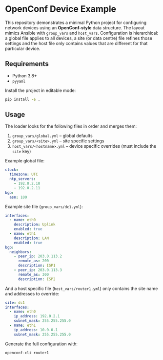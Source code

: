 # OpenConf Device Example

This repository demonstrates a minimal Python project for configuring
network devices using an **OpenConf-style** data structure.  The layout
mimics Ansible with `group_vars` and `host_vars`.  Configuration is
hierarchical: a global file applies to all devices, a site (or data centre)
file refines those settings and the host file only contains values that
are different for that particular device.

## Requirements

* Python 3.8+
* `pyyaml`

Install the project in editable mode:

```bash
pip install -e .
```

## Usage

The loader looks for the following files in order and merges them:

1. `group_vars/global.yml` – global defaults
2. `group_vars/<site>.yml` – site specific settings
3. `host_vars/<hostname>.yml` – device specific overrides (must include the `site` key)

Example global file:

```yaml
clock:
  timezone: UTC
  ntp_servers:
    - 192.0.2.10
    - 192.0.2.11
bgp:
  asn: 100
```

Example site file (`group_vars/dc1.yml`):

```yaml
interfaces:
  - name: eth0
    description: Uplink
    enabled: true
  - name: eth1
    description: LAN
    enabled: true
bgp:
  neighbors:
    - peer_ip: 203.0.113.2
      remote_as: 200
      description: ISP1
    - peer_ip: 203.0.113.3
      remote_as: 300
      description: ISP2
```

And a host specific file (`host_vars/router1.yml`) only contains the site
name and addresses to override:

```yaml
site: dc1
interfaces:
  - name: eth0
    ip_address: 192.0.2.1
    subnet_mask: 255.255.255.0
  - name: eth1
    ip_address: 10.0.0.1
    subnet_mask: 255.255.255.0
```

Generate the full configuration with:

```bash
openconf-cli router1
```

